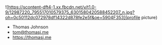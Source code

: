 ![https://scontent-dft4-1.xx.fbcdn.net/v/t1.0-9/12987220_795517010579375_6301580420588452207_n.jpg?oh=0c50112dc072978df14322d878fe2e5f&oe=5904F353](profile picture)
- Thomas Johnson
- tom@thomasj.me
- https://thomasj.me
